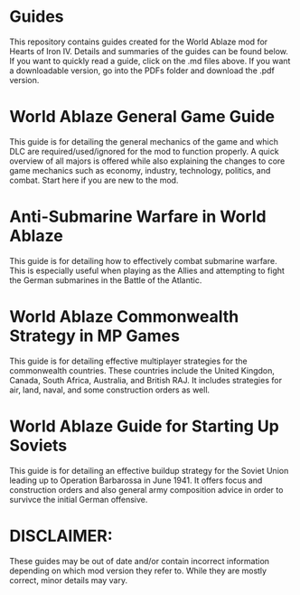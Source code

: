# Guides
This repository contains guides created for the World Ablaze mod for Hearts of Iron IV. Details and summaries of the guides can be found below. If you want to quickly read a guide, click on the .md files above. If you want a downloadable version, go into the PDFs folder and download the .pdf version.

# World Ablaze General Game Guide
This guide is for detailing the general mechanics of the game and which DLC are required/used/ignored for the mod to function properly. A quick overview of all majors is offered while also explaining the changes to core game mechanics such as economy, industry, technology, politics, and combat. Start here if you are new to the mod.

# Anti-Submarine Warfare in World Ablaze
This guide is for detailing how to effectively combat submarine warfare. This is especially useful when playing as the Allies and attempting to fight the German submarines in the Battle of the Atlantic.

# World Ablaze Commonwealth Strategy in MP Games
This guide is for detailing effective multiplayer strategies for the commonwealth countries. These countries include the United Kingdon, Canada, South Africa, Australia, and British RAJ. It includes strategies for air, land, naval, and some construction orders as well.

# World Ablaze Guide for Starting Up Soviets
This guide is for detailing an effective buildup strategy for the Soviet Union leading up to Operation Barbarossa in June 1941. It offers focus and construction orders and also general army composition advice in order to survivce the initial German offensive.

# DISCLAIMER:
These guides may be out of date and/or contain incorrect information depending on which mod version they refer to. While they are mostly correct, minor details may vary.